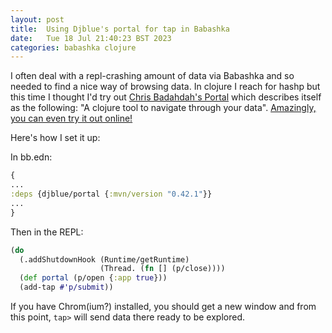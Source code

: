 ```yaml
---
layout: post
title:  Using Djblue's portal for tap in Babashka
date:   Tue 18 Jul 21:40:23 BST 2023
categories: babashka clojure
---
```

I often deal with a repl-crashing amount of data via Babashka and so needed to
find a nice way of browsing data. In clojure I reach for hashp but this time I
thought I'd try out [Chris Badahdah's Portal](https://github.com/djblue/portal)
which describes itself as the following: "A clojure tool to navigate through
your data". [Amazingly, you can even try it out online!](https://djblue.github.io/portal/)

Here's how I set it up:

In bb.edn:

```clojure
{
...
:deps {djblue/portal {:mvn/version "0.42.1"}}
...
}
```

Then in the REPL:

```clojure
(do
  (.addShutdownHook (Runtime/getRuntime)
                    (Thread. (fn [] (p/close))))
  (def portal (p/open {:app true}))
  (add-tap #'p/submit))
```

If you have Chrom(ium?) installed, you should get a new window and from this
point, `tap>` will send data there ready to be explored.
